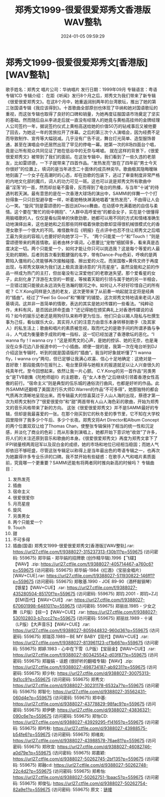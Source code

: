 ﻿---
title: 郑秀文1999-很爱很爱郑秀文香港版WAV整轨
date: 2024-01-05 09:59:29
categories: WAV车载音乐、镜像
tags: 华语中文
---
# 郑秀文1999-很爱很爱郑秀文[香港版][WAV整轨]

歌手姓名：郑秀文
唱片公司：华纳唱片
发行日期：1999年09月
专辑语言：粤语专辑1CD
专辑介绍：
在距《听闻》发行8个月之后，郑秀文为我们带来了新专辑《很爱很爱郑秀文》。在这8个月中，她重返阔别两年的台湾歌坛，推出了她的第三张国语专辑《我应该得到》。十首歌曲全部原创也体现了华纳和她对国语歌坛的重视，而这张专辑也取得了良好的口碑和销量，为她再度征服国语市场奠定了坚实的基础。然而随后自从李进走后就一直没有经理人的她竟与黄柏高挂帅的金牌经理人公司签约一年，据说签约仪式上黄柏高送给她的价值50万的钻戒事后又被他要了回去，为她这一年的苦旅拉开了序幕。之后的第三次个人演唱会，因为经费不足而导致制作、宣传等大幅锐减。几乎没有广告不说，舞台灯光简单、造型服饰普通，甚至在演唱会中还居然出现了罕见的停电一幕。她第一次的8场四面台个唱，竟是让所有观众共同见证了她在低谷中的无奈与唏嘘。
就在这样的背景下，《很爱很爱郑秀文》被带到了我们的面前。在这张专辑中，我们看到了一些久违的老朋友，比如雷颂德，一下子就带来了四首作品。“发热发亮”放在了四年前“男士今天你很好”的位置上，填词的是当年进念二十面体的成员林奕华。歌曲极其隐晦暧昧地刻画了一个女子在高潮时的心态，却在劲歌的包装下，逃过了审查制度非常严格的内地文化部的魔爪，词人的功力可见一斑。这也可以说是郑秀文所有歌曲中最“淫荡”的一首，然而却丝毫不露骨，反而得到了电台的热播，与当年“十诫”的待遇判若天渊。最有意思的是在一次香港大球场的演出中，SAMMI的伴舞一个个打扮得象一只只巨型避孕套一样，听着她畅快淋漓地唱着“发热发亮”，不由得让人会心一笑。“旋风”则是雷颂德的一首旧派Disco舞曲，在动感中充满着她的自信与柔情。这个要在“繁忙的街中拥抱”、“人群中高呼爱他”的都会女子，实在是个很懂得用脑唱歌的人，仅仅是看似简单的快歌劲歌，她都可以用不同的方式和情绪准确生动地演绎出来，这也是她和之后那些同样唱着快歌劲歌却显得很机械很模式化的香港女歌手一个很大的不同。难怪数年后《明报》在点评中也忍不住让郑秀文之后唱工最为突出的容祖儿也要好好向她学习一下。
“两个只能爱一个”和“Touch！”则是雷颂德带来的两首情歌。前者由林夕填词，心思要比“宠物”细腻得多，看来真是态度决定一切。两个只能爱一个，如何才能让你只可以挑选我？这是每个等爱的人最无助的期盼。后者则首次看到甄健强的名字，带有Dance-Pop色彩，呼唤的是两颗陷入僵局的心灵能够再次接触碰撞、擦出爱的火花。而吴国敬+黄伟文终于再度出现，与郑秀文联袂为我们送上极具浪漫诗意的“月亮星座”。虽然没能和之前的作品一样成为热门的主打，但丝毫没有让深爱他们的老歌迷失望。那个爱看星的女子，此刻化身了浮游在太空的一颗星，等候着天聪的引领与属于她的另一半相会，一旦错过就只能彼此永远消失在浩瀚的银河之中。如何让人不好好珍惜自己的所有呢？
C.Y.Kong同样是久违的老友，这次更带来了从前奏一响起就注定将是经典的“插曲”。经过了“Feel So
Good”和“懒理”的铺垫，这次郑秀文特地请来老词人因葵填词。这并非一首简单的情歌，表达的其实是她对传媒的一些看法。“纯粹动作，未料有风，是否因此拼命歪曲？”还记得她在颁奖典礼上对香港传媒说的话吗？如今的娱乐记者还是用狗仔队来称呼更为恰当，他们只会以揭人隐私与杜撰生事为己任，看似娱乐大众，其实将人们的注意力由音乐本身转移到歌手（及其家人）的私生活上；歌曲和唱片的素质被忽视，取而代之的是歌手间的所谓矛盾与争斗，人气成为衡量歌手成败的唯一指标，这一切已经加速了香港歌坛的恶化。“I
wanna fly！I wanna
cry！”这是郑秀文的心声，是她的控诉、她的无奈，也是淹没在众多花边八卦报道中的一个小插曲。顺便一提的是，我第一次在电台听到DJ介绍这张专辑时，听到的就是国语版的“插曲”。我当时好象就听懂了“I
wanna fly，I wanna
cry”两句，但已足够让我满心欢喜、信心十足地确定：这绝对是一首好歌！那段能偶尔在报刊上、电台里获得与她相关的报道就足以让人兴奋很久的纯真年代，至今回想起来，依然让我一片心颤。
C.Y.Kong的另一首作品“另类男女”是TVB剧集《陀枪师姐II》的主题歌，在“女人本色”之后继续引领着香港女性高傲的前行。“宿命主义”则是典型的伍乐城的通俗流行曲风，也都是好听的作品。此外SAMMI还翻唱了美国流行乐大师D.Warren的作品“不可多得”，她那独特的都会气质再次清晰地呈现出来。而专辑最大的惊喜莫过于人山人海的出现，蔡德才第一次为郑秀文制作了“很爱很爱你”和“甜”两首带有人山人海色彩的歌曲，开始为郑秀文的音乐风格带来了新的方向。
这张《很爱很爱郑秀文》并不是SAMMI最好的专辑，但却是我最喜爱的一张。在那个刚买到它的秋冬爱的季节里，它不知在大学校园里陪伴了我多少个午后、多少个长夜。郑秀文将Art
Director和Album Concept的两个位置双双让给了Thomas
Chan，使整张专辑保持了相当的统一性和沉淀感，并淡化了商业的色彩；而从形象到演唱上，她都开始下意识地“收敛”了许多，将人们的关注还原到音乐和歌曲的本身。《很爱很爱郑秀文》再度为郑秀文拿下了IFPI销量榜两周冠军以及双白金的成绩，她的市场和地位已经相当稳固；而她人气却依旧不够旺盛，尽管这张专辑足以称得上是当年最出色的粤语专辑之一，也再次为她赢得许多专业乐评的口碑。我不禁开始有些疑惑：在歌手人气和唱片素质面前，究竟哪一个更重要？SAMMI还能有将两者同时推向新高的时候吗？
专辑曲目：
01. 发热发亮
02. 插曲
03. 宿命主义
04. 很爱很爱你
05. 月亮星座
06. 旋风
07. 另类男女
08. 两个只能爱一个
09. Touch
10. 甜
11. 不可多得
12. 插曲(国语)
郑秀文1999-很爱很爱郑秀文[香港版][WAV整轨].rar: https://url27.ctfile.com/f/9388027-315237313-f30b11?p=559675
(访问密码: 559675)
郑华娟 - 郑华娟的招牌歌 (创作精华辑).1996【飞碟】【WAV】.zip: https://url27.ctfile.com/f/9388027-405714467-a760c6?p=559675
(访问密码: 559675)
郑华娟-1984《红酒》（宝丽金唱片）[WAV+CUE].rar: https://url27.ctfile.com/f/9388027-511930822-146ff1?p=559675
(访问密码: 559675)
郑敬基.1990 - JOE 89-90（酒杯敲钢琴）【银星】【WAV+CUE】.rar: https://url27.ctfile.com/f/9388027-435280504-85170f?p=559675
(访问密码: 559675)
郑钧.2001 - 郑钧=ZJ]【EMI百代】【WAV+CUE】.rar: https://url27.ctfile.com/f/9388027-670601998-648101?p=559675
(访问密码: 559675)
郑丽丝.1985 - 少女之舞（LP版）【综一】【WAV+CUE】.rar: https://url27.ctfile.com/f/9388027-530102803-b7ccc2?p=559675
(访问密码: 559675)
郑丽丝.1989 - 十诫（LP版）【大声音乐】【WAV+CUE】.rar: https://url27.ctfile.com/f/9388027-805944832-960d36?p=559675
(访问密码: 559675)
郑瑞芬.1989－BE MY BABY【现代】【WAV+CUE】.rar: https://url27.ctfile.com/f/9388027-813961123-cf1b66?p=559675
(访问密码: 559675)
郑婷.1983 - 心中在下雪（LP版）【宝丽金】【WAV+CUE】.rar: https://url27.ctfile.com/f/9388027-803425542-d03f87?p=559675
(访问密码: 559675)
郑璇娟 - 话题 (很好听的翻唱专辑)【WAV】.zip: https://url27.ctfile.com/f/9388027-498734187-ab9231?p=559675
(访问密码: 559675)
郑少秋: https://url27.ctfile.com/d/9388027-30075313-9d1cc9?p=559675
(访问密码: 559675)
郑秀文: https://url27.ctfile.com/d/9388027-30231178-6532a7?p=559675
(访问密码: 559675)
郑智化: https://url27.ctfile.com/d/9388027-35562431-060d4e?p=559675
(访问密码: 559675)
郑中基: https://url27.ctfile.com/d/9388027-43778829-98fac9?p=559675
(访问密码: 559675)
郑伊健: https://url27.ctfile.com/d/9388027-43836321-090c6e?p=559675
(访问密码: 559675)
郑怡CD: https://url27.ctfile.com/d/9388027-43929295-f14165?p=559675
(访问密码: 559675)
郑吟秋: https://url27.ctfile.com/d/9388027-43988575-b54fe6?p=559675
(访问密码: 559675)
郑绪岚: https://url27.ctfile.com/d/9388027-43988578-76ae81?p=559675
(访问密码: 559675)
郑欣宜: https://url27.ctfile.com/d/9388027-46082746-a0d79e?p=559675
(访问密码: 559675)
郑嘉颖: https://url27.ctfile.com/d/9388027-50262745-2bf135?p=559675
(访问密码: 559675)
郑融cd: https://url27.ctfile.com/d/9388027-50262748-22c4d2?p=559675
(访问密码: 559675)
郑希怡: https://url27.ctfile.com/d/9388027-50262751-1baac5?p=559675
(访问密码: 559675)
郑俊弘: https://url27.ctfile.com/d/9388027-50262754-82a9e1?p=559675
(访问密码: 559675)
原文：[链接](https://blog.sina.com.cn/s/blog_1647c7e760103143b.html)
